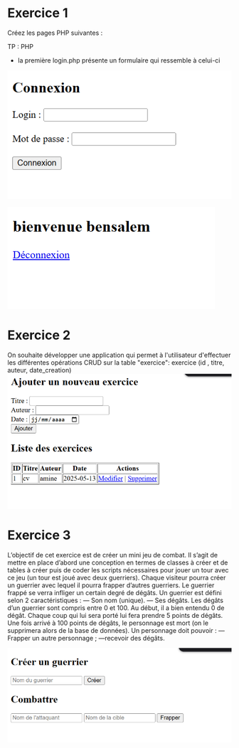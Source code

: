 <h1>Exercice 1</h1>
Créez les pages PHP suivantes :

TP : PHP

- la première login.php présente un formulaire qui ressemble à celui-ci

![Connexion](./images/connexion.png)

![Bienvenue](./images/bienvenue.png)

<h1>Exercice 2</h1>

On souhaite développer une application qui permet à l'utilisateur d'effectuer les différentes opérations
CRUD sur la table "exercice": exercice (id , titre, auteur, date_creation)
![ex2](./images/ex2.png)
<h1>Exercice 3</h1>
L’objectif de cet exercice est de créer un mini jeu de combat. Il s’agit de mettre en place
d’abord une conception en termes de classes à créer et de tables à créer puis de coder les
scripts nécessaires pour jouer un tour avec ce jeu (un tour est joué avec deux guerriers).
Chaque visiteur pourra créer un guerrier avec lequel il pourra frapper d’autres guerriers. Le
guerrier frappé se verra infliger un certain degré de dégâts.
Un guerrier est défini selon 2 caractéristiques :
— Son nom (unique).
— Ses dégâts.
Les dégâts d’un guerrier sont compris entre 0 et 100. Au début, il a bien entendu 0 de dégât.
Chaque coup qui lui sera porté lui fera prendre 5 points de dégâts. Une fois arrivé à 100 points
de dégâts, le personnage est mort (on le supprimera alors de la base de données).
Un personnage doit pouvoir :
—Frapper un autre personnage ;
—recevoir des dégâts.

![ex3](./images/ex3.png)



